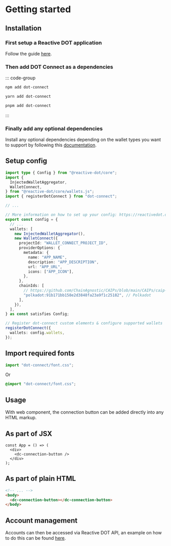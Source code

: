 # Getting started

## Installation

### First setup a Reactive DOT application

Follow the guide [here](https://reactivedot.dev/docs/getting-started/setup).

### Then add DOT Connect as a dependencies

::: code-group

```sh [npm]
npm add dot-connect
```

```sh [yarn]
yarn add dot-connect
```

```sh [pnpm]
pnpm add dot-connect
```

:::

### Finally add any optional dependencies

Install any optional dependencies depending on the wallet types you want to support by following this [documentation](https://reactivedot.dev/docs/getting-started/connect-wallets#install-optional-dependencies).

## Setup config

```ts
import type { Config } from "@reactive-dot/core";
import {
  InjectedWalletAggregator,
  WalletConnect,
} from "@reactive-dot/core/wallets.js";
import { registerDotConnect } from "dot-connect";

// ...

// More information on how to set up your config: https://reactivedot.dev/docs/getting-started/setup#create-config
export const config = {
  // ...
  wallets: [
    new InjectedWalletAggregator(),
    new WalletConnect({
      projectId: "WALLET_CONNECT_PROJECT_ID",
      providerOptions: {
        metadata: {
          name: "APP_NAME",
          description: "APP_DESCRIPTION",
          url: "APP_URL",
          icons: ["APP_ICON"],
        },
      },
      chainIds: [
        // https://github.com/ChainAgnostic/CAIPs/blob/main/CAIPs/caip-13.md
        "polkadot:91b171bb158e2d3848fa23a9f1c25182", // Polkadot
      ],
    }),
  ],
} as const satisfies Config;

// Register dot-connect custom elements & configure supported wallets
registerDotConnect({
  wallets: config.wallets,
});
```

## Import required fonts

```ts
import "dot-connect/font.css";
```

Or

```css
@import "dot-connect/font.css";
```

## Usage

With web component, the connection button can be added directly into any HTML markup.

## As part of JSX

```tsx
const App = () => (
  <div>
    <dc-connection-button />
  </div>
);
```

## As part of plain HTML

```html
<!-- ... -->
<body>
  <dc-connection-button></dc-connection-button>
</body>
```

## Account management

Accounts can then be accessed via Reactive DOT API, an example on how to do this can be found [here](https://reactivedot.dev/docs/getting-started/connect-wallets#display-available-accounts).
